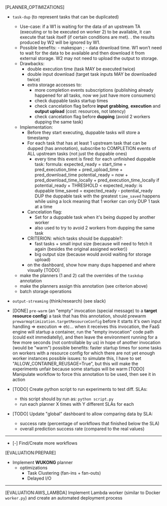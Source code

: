 [PLANNER_OPTIMIZATIONS]
- `task-dup` (to represent tasks that can be duplicated)
    - Use-case:
        if a W1 is waiting for the data of an upstream TA (executing or to be executed on worker 2) to be available, 
        it can execute that task itself (if certain conditions are met). . the results produced by W2 will be ignored by W1. 
    - Possible benefits: - makespan ; - data download time.
        W1 won’t need to wait for the data to be available and then download it from external storage.
        W2 may not need to upload the output to storage.
    - Drawbacks:
        - double execution time (task MAY be executed twice)
        - double input download (target task inputs MAY be downloaded twice)
        - extra storage accesses to:
            - more completion events subscriptions (publishing already happened for all tasks, now we just have more consumers)
            - check duppable tasks startup times
            - check cancelation flag before **input grabbing**, **execution** and **output upload** (cost: resources, not latency)
            - check cancelation flag before **dupping** (avoid 2 workers dupping the same task)
    - Implementation:
        - Before they start executing, duppable tasks will store a timestamp
        - For each task that has at least 1 upstream task that can be dupped (has annotation), subscribe to COMPLETION events of ALL upstream tasks (not just the duppable ones)
            - every time this event is fired:
                for each unfinished duppable task:
                    formula: 
                        expected_ready = start_time + pred_execution_time + pred_upload_time + pred_download_time
                        potential_ready = now + pred_download_time_locally + pred_execution_time_locally
                        if potential_ready + THRESHOLD < expected_ready:
                            is duppable
                            time_saved = expected_ready - potential_ready
                DUP the duppable task with the greatest `time_saved`
                happens while using a lock meaning that 1 worker can only DUP 1 task at a time
        - Cancelation flag:
            - Set for a duppable task when it's being dupped by another worker
            - also used to try to avoid 2 workers from dupping the same task
        - CRITERION: which tasks should be duppable?:
            - fast tasks + small input size (because will need to fetch it again (besides the original assigned worker))
            - big output size (because would avoid waiting for storage upload)
        - on the dashboard, show how many dups happened and where visually
    [TODO]
    - make the planners (1 and 2) call the overrides of the `taskdup` annotation
    - make the planners assign this annotation (see criterion above)
    - batch storage operations
- `output-streaming`
    (think/research) (see slack)

- [DONE] `pre-warm` (an "empty" invocation (special message) to a **target resource config**)
    a task that has this annotation, should prewarm `prewarmoptimization.targetResourceConfig` before it starts it's own input handling => execution => etc...
    when it receives this invocation, the FaaS engine will startup a container, run the "empty invocation" code path (could exit immediatelly), and then leave the environment running for a few more seconds (not controllable by us) in hope of another invocation (would be "warm")
    possible benefits: faster startup times for some tasks on workers with a resource config for which there are not yet enough worker instances
    possible issues: to simulate this, I have to set "ALLOW_CONTAINER_REUSAGE=True", but this will make the experiments unfair because some startups will be warm
    [TODO] Manipulate workflow to force this annotation to be used, then see it in action

- [TODO] Create python script to run experiments to test diff. SLAs:
    - this script should by run as: `python script.py`
    - run each planner X times with Y different SLAs for each

- [TODO] Update "global" dashboard to allow comparing data by SLA:
    - success rate (percentage of workflows that finished below the SLA)
    - overall prediction success rate (compared to the real values)

--- 

- [-] Find/Create more workflows

[EVALUATION:PREPARE]
- Implement **WUKONG** planner
    + optimizations
        - Task Clustering (fan-ins + fan-outs)
        - Delayed I/O

---

[EVALUATION:AWS_LAMBDA]
Implement Lambda worker (similar to Docker `worker.py`) and create an automated deployment process